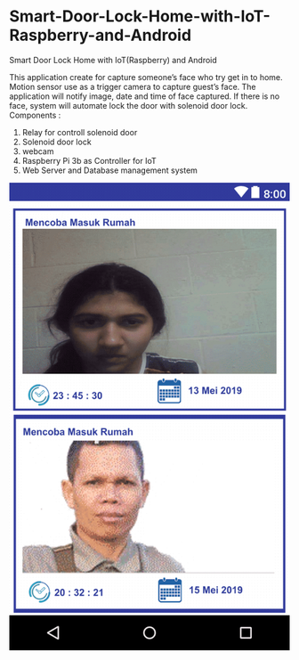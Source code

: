 # Smart-Door-Lock-Home-with-IoT-Raspberry-and-Android
Smart Door Lock Home with IoT(Raspberry) and Android

This application create for capture someone’s face who try get in to home. Motion sensor use as a trigger camera to capture guest’s face. The application will notify image, date and time of face captured. If there is no face, system will automate lock the door with solenoid door lock.
Components :
1.	Relay for controll solenoid door
2.	Solenoid door lock
3.	webcam
4.	Raspberry Pi 3b as Controller for IoT
5.	Web Server and Database management system

![tampilan](https://github.com/exp-technology/Smart-Door-Lock-Home-with-IoT-Raspberry-and-Android/blob/master/Smartdoorlock2_1.png)
